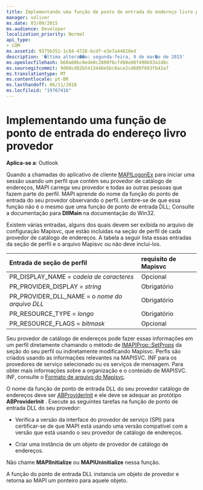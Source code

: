 ```yaml
---
title: Implementando uma função de ponto de entrada do endereço livro provedor
manager: soliver
ms.date: 03/09/2015
ms.audience: Developer
localization_priority: Normal
api_type:
- COM
ms.assetid: 9375b351-1c84-4728-bcdf-e3e7a44820ed
description: '�ltima altera��o: segunda-feira, 9 de mar�o de 2015'
ms.openlocfilehash: b60a80bc0ede0c2800f6cfd98a98f498b93a1d8c
ms.sourcegitcommit: 9d60cd82b5413446e5bc8ace2cd689f683fb41a7
ms.translationtype: MT
ms.contentlocale: pt-BR
ms.lasthandoff: 06/11/2018
ms.locfileid: "19767416"
---
```

# <a name="implementing-an-address-book-provider-entry-point-function"></a>Implementando uma função de ponto de entrada do endereço livro provedor

  
  
**Aplica-se a**: Outlook 
  
Quando a chamadas do aplicativo de cliente [MAPILogonEx](mapilogonex.md) para iniciar uma sessão usando um perfil que contém seu provedor de catálogo de endereços, MAPI carrega seu provedor e todas as outras pessoas que fazem parte do perfil. MAPI aprende do nome da função do ponto de entrada do seu provedor observando o perfil. Lembre-se de que essa função não é o mesmo que uma função de ponto de entrada DLL; Consulte a documentação para **DllMain** na documentação do Win32. 
  
Existem várias entradas, alguns dos quais devem ser exibida no arquivo de configuração Mapisvc, que estão incluídas na seção de perfil de cada provedor de catálogo de endereços. A tabela a seguir lista essas entradas da seção de perfil e o arquivo Mapisvc ou não deve inclui-los.
  
|**Entrada de seção de perfil**|**requisito de Mapisvc**|
|:-----|:-----|
|PR_DISPLAY_NAME = _cadeia de caracteres_ <br/> |Opcional  <br/> |
|PR_PROVIDER_DISPLAY = _string_ <br/> |Obrigatório  <br/> |
|PR_PROVIDER_DLL_NAME = o _nome do arquivo DLL_ <br/> |Obrigatório  <br/> |
|PR_RESOURCE_TYPE = _longo_ <br/> |Obrigatório  <br/> |
|PR_RESOURCE_FLAGS = _bitmask_ <br/> |Opcional  <br/> |
   
Seu provedor de catálogo de endereços pode fazer essas informações em um perfil diretamente chamando o método de [IMAPIProp::SetProps](imapiprop-setprops.md) da seção do seu perfil ou indiretamente modificando Mapisvc. Perfis são criados usando as informações relevantes na MAPISVC. INF para os provedores de serviço selecionado ou os serviços de mensagem. Para obter mais informações sobre a organização e o conteúdo de MAPISVC. INF, consulte o [Formato de arquivo do Mapisvc](file-format-of-mapisvc-inf.md).
  
O nome da função de ponto de entrada DLL do seu provedor catálogo de endereços deve ser [ABProviderInit](abproviderinit.md) e ele deve se adequar ao protótipo **ABProviderInit** . Execute as seguintes tarefas na função de ponto de entrada DLL do seu provedor: 
  
- Verifica a versão da interface do provedor de serviço (SPI) para certificar-se de que MAPI está usando uma versão compatível com a versão que está usando o seu provedor de catálogo de endereços.
    
- Criar uma instância de um objeto de provedor de catálogo de endereços.
    
Não chame **MAPIInitialize** ou **MAPIUninitialize** nessa função. 
  
A função do ponto de entrada DLL instancia um objeto de provedor e retorna ao MAPI um ponteiro para aquele objeto. 
  

